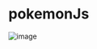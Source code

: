 # pokemonJs

![image](https://user-images.githubusercontent.com/56721402/124130494-21574000-da7f-11eb-9514-b0efc52dbd3a.png)
